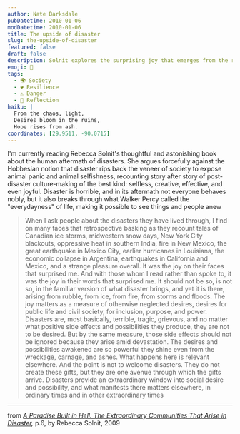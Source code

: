 ```yaml
---
author: Nate Barksdale
pubDatetime: 2010-01-06
modDatetime: 2010-01-06
title: The upside of disaster
slug: the-upside-of-disaster
featured: false
draft: false
description: Solnit explores the surprising joy that emerges from the rubble of disasters, revealing deep desires for community and connection.
emoji: 🌈
tags:
  - 🌍 Society
  - ❤️ Resilience
  - ⚠️ Danger
  - 🌅 Reflection
haiku: |
  From the chaos, light,  
  Desires bloom in the ruins,  
  Hope rises from ash.
coordinates: [29.9511, -90.0715]
---
```


I'm currently reading Rebecca Solnit's thoughtful and astonishing book about the human aftermath of disasters. She argues forcefully against the Hobbesian notion that disaster rips back the veneer of society to expose animal panic and animal selfishness, recounting story after story of post-disaster culture-making of the best kind: selfless, creative, effective, and even joyful. Disaster is horrible, and in its aftermath not everyone behaves nobly, but it also breaks through what Walker Percy called the "everydayness" of life, making it possible to see things and people anew

> When I ask people about the disasters they have lived through, I find on many faces that retrospective basking as they recount tales of Canadian ice storms, midwestern snow days, New York City blackouts, oppressive heat in southern India, fire in New Mexico, the great earthquake in Mexico City, earlier hurricanes in Louisiana, the economic collapse in Argentina, earthquakes in California and Mexico, and a strange pleasure overall. It was the joy on their faces that surprised me. And with those whom I read rather than spoke to, it was the joy in their words that surprised me. It should not be so, is not so, in the familiar version of what disaster brings, and yet it is there, arising from rubble, from ice, from fire, from storms and floods. The joy matters as a measure of otherwise neglected desires, desires for public life and civil society, for inclusion, purpose, and power. Disasters are, most basically, terrible, tragic, grievous, and no matter what positive side effects and possibilities they produce, they are not to be desired. But by the same measure, those side effects should not be ignored because they arise amid devastation. The desires and possibilities awakened are so powerful they shine even from the wreckage, carnage, and ashes. What happens here is relevant elsewhere. And the point is not to welcome disasters. They do not create these gifts, but they are one avenue through which the gifts arrive. Disasters provide an extraordinary window into social desire and possibility, and what manifests there matters elsewhere, in ordinary times and in other extraordinary times

---

from _[A Paradise Built in Hell: The Extraordinary Communities That Arise in Disaster](http://web.archive.org/web/20240418150631/https://www.amazon.com/Paradise-Built-Hell-Extraordinary-Communities/dp/0670021075),_ p.6, by Rebecca Solnit, 2009
